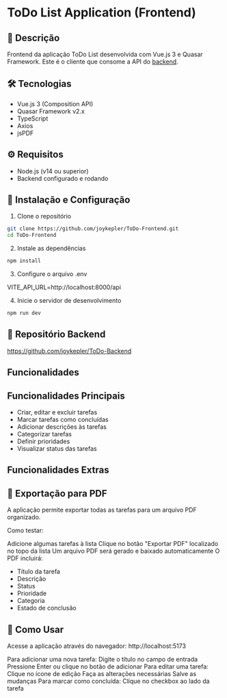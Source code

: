 # ToDo List Application (Frontend)

## 📝 Descrição
Frontend da aplicação ToDo List desenvolvida com Vue.js 3 e Quasar Framework. Este é o cliente que consome a API do [backend](https://github.com/joykepler/ToDo-Backend).

## 🛠️ Tecnologias
- Vue.js 3 (Composition API)
- Quasar Framework v2.x
- TypeScript
- Axios
- jsPDF

## ⚙️ Requisitos
- Node.js (v14 ou superior)
- Backend configurado e rodando

## 🚀 Instalação e Configuração

1. Clone o repositório
```bash
git clone https://github.com/joykepler/ToDo-Frontend.git
cd ToDo-Frontend
```
2. Instale as dependências
```bash
npm install
```

3. Configure o arquivo .env

VITE_API_URL=http://localhost:8000/api

4. Inicie o servidor de desenvolvimento
```bash
npm run dev
```

## 🔗 Repositório Backend
https://github.com/joykepler/ToDo-Backend

## Funcionalidades

## Funcionalidades Principais

- Criar, editar e excluir tarefas
- Marcar tarefas como concluídas
- Adicionar descrições às tarefas
- Categorizar tarefas
- Definir prioridades
- Visualizar status das tarefas

## Funcionalidades Extras
## 📄 Exportação para PDF
A aplicação permite exportar todas as tarefas para um arquivo PDF organizado.

Como testar:

Adicione algumas tarefas à lista
Clique no botão "Exportar PDF" localizado no topo da lista
Um arquivo PDF será gerado e baixado automaticamente
O PDF incluirá:

- Título da tarefa
- Descrição
- Status
- Prioridade
- Categoria
- Estado de conclusão

## 🎯 Como Usar
Acesse a aplicação através do navegador: http://localhost:5173

Para adicionar uma nova tarefa:
Digite o título no campo de entrada
Pressione Enter ou clique no botão de adicionar
Para editar uma tarefa:
Clique no ícone de edição
Faça as alterações necessárias
Salve as mudanças
Para marcar como concluída:
Clique no checkbox ao lado da tarefa
